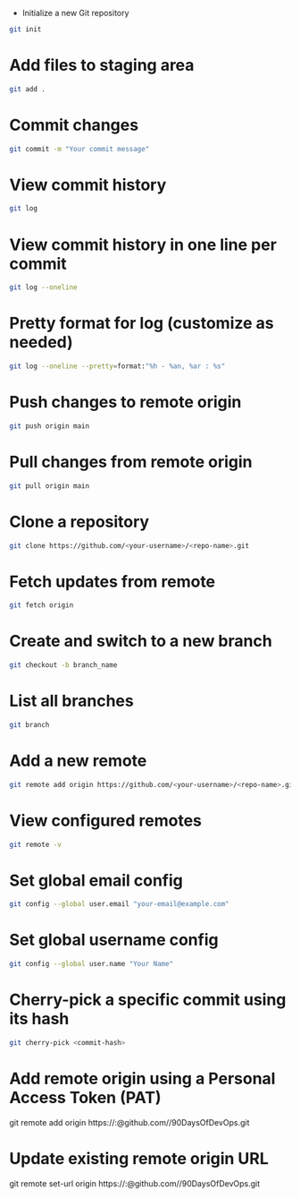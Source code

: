 
* Initialize a new Git repository
```bash
git init
```

# Add files to staging area
```bash
git add .
```

# Commit changes
```bash
git commit -m "Your commit message"
```

# View commit history
```bash
git log
```

# View commit history in one line per commit
```bash
git log --oneline
```

# Pretty format for log (customize as needed)
```bash
git log --oneline --pretty=format:"%h - %an, %ar : %s"
```

# Push changes to remote origin
```bash
git push origin main
```

# Pull changes from remote origin
```bash
git pull origin main
```

# Clone a repository
```bash
git clone https://github.com/<your-username>/<repo-name>.git
```

# Fetch updates from remote
```bash
git fetch origin
```

# Create and switch to a new branch
```bash
git checkout -b branch_name
```

# List all branches
```bash
git branch
```

# Add a new remote
```bash
git remote add origin https://github.com/<your-username>/<repo-name>.git
```

# View configured remotes
```bash
git remote -v
```

# Set global email config
```bash
git config --global user.email "your-email@example.com"
```

# Set global username config
```bash
git config --global user.name "Your Name"
```

# Cherry-pick a specific commit using its hash
```bash
git cherry-pick <commit-hash>
```

# Add remote origin using a Personal Access Token (PAT)
git remote add origin https://<your-username>:<your-PAT>@github.com/<your-username>/90DaysOfDevOps.git

# Update existing remote origin URL
git remote set-url origin https://<your-username>:<your-PAT>@github.com/<your-username>/90DaysOfDevOps.git
